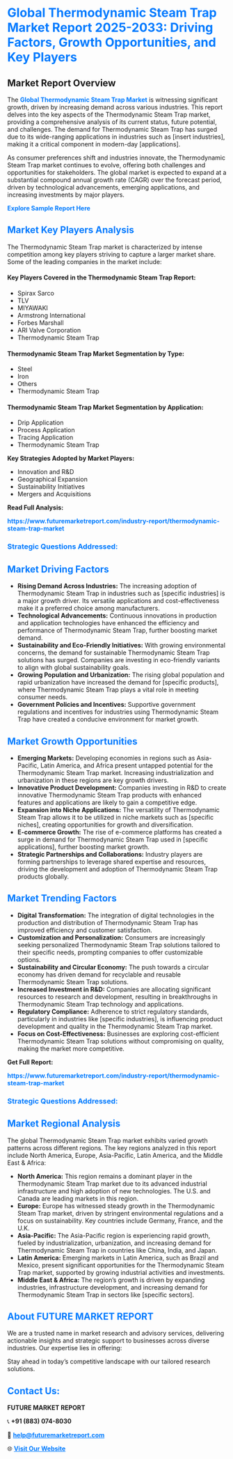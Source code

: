 <h1 style="color: #007BFF;">Global Thermodynamic Steam Trap Market Report 2025-2033: Driving Factors, Growth Opportunities, and Key Players</h1>

<section id="overview">
<h2>Market Report Overview</h2>
<p>The <a href="https://www.futuremarketreport.com/industry-report/thermodynamic-steam-trap-market" style="color: #007BFF; text-decoration: none;"><strong>Global Thermodynamic Steam Trap Market</strong></a> is witnessing significant growth, driven by increasing demand across various industries. This report delves into the key aspects of the Thermodynamic Steam Trap market, providing a comprehensive analysis of its current status, future potential, and challenges. The demand for Thermodynamic Steam Trap has surged due to its wide-ranging applications in industries such as [insert industries], making it a critical component in modern-day [applications].</p>
<p>As consumer preferences shift and industries innovate, the Thermodynamic Steam Trap market continues to evolve, offering both challenges and opportunities for stakeholders. The global market is expected to expand at a substantial compound annual growth rate (CAGR) over the forecast period, driven by technological advancements, emerging applications, and increasing investments by major players.</p>
</section>

<section id="overview">
<p><a href="https://www.futuremarketreport.com/request-sample/reportId=97467" style="color: #007BFF; text-decoration: none;"><strong>Explore Sample Report Here</strong></a></p>
</section>

<section id="key-players">
<h2 style="color: #007BFF;">Market Key Players Analysis</h2>
<p>The Thermodynamic Steam Trap market is characterized by intense competition among key players striving to capture a larger market share. Some of the leading companies in the market include:</p>
<h4>Key Players Covered in the Thermodynamic Steam Trap Report:</h4>
<ul><li>Spirax Sarco</li><li>TLV</li><li>MIYAWAKI</li><li>Armstrong International</li><li>Forbes Marshall</li><li>ARI Valve Corporation</li><li>Thermodynamic Steam Trap</li></ul>
<h4>Thermodynamic Steam Trap Market Segmentation by Type:</h4>
<ul><li>Steel</li><li>Iron</li><li>Others</li><li>Thermodynamic Steam Trap</li></ul>

<h4>Thermodynamic Steam Trap Market Segmentation by Application:</h4>
<ul><li>Drip Application</li><li>Process Application</li><li>Tracing Application</li><li>Thermodynamic Steam Trap</li></ul>
<p><strong>Key Strategies Adopted by Market Players:</strong></p>
<ul>
<li>Innovation and R&D</li>
<li>Geographical Expansion</li>
<li>Sustainability Initiatives</li>
<li>Mergers and Acquisitions</li>
</ul>
</section>

<section>
<p><strong>Read Full Analysis: </strong></p><a href="https://www.futuremarketreport.com/industry-report/thermodynamic-steam-trap-market" style="color: #007BFF; text-decoration: none;"><strong>https://www.futuremarketreport.com/industry-report/thermodynamic-steam-trap-market</strong></a>
<h3 style="color: #007BFF;">Strategic Questions Addressed:</h3>
</section>

<section id="driving-factors">
<h2 style="color: #007BFF;">Market Driving Factors</h2>
<ul>
<li><strong>Rising Demand Across Industries:</strong> The increasing adoption of Thermodynamic Steam Trap in industries such as [specific industries] is a major growth driver. Its versatile applications and cost-effectiveness make it a preferred choice among manufacturers.</li>
<li><strong>Technological Advancements:</strong> Continuous innovations in production and application technologies have enhanced the efficiency and performance of Thermodynamic Steam Trap, further boosting market demand.</li>
<li><strong>Sustainability and Eco-Friendly Initiatives:</strong> With growing environmental concerns, the demand for sustainable Thermodynamic Steam Trap solutions has surged. Companies are investing in eco-friendly variants to align with global sustainability goals.</li>
<li><strong>Growing Population and Urbanization:</strong> The rising global population and rapid urbanization have increased the demand for [specific products], where Thermodynamic Steam Trap plays a vital role in meeting consumer needs.</li>
<li><strong>Government Policies and Incentives:</strong> Supportive government regulations and incentives for industries using Thermodynamic Steam Trap have created a conducive environment for market growth.</li>
</ul>
</section>

<section id="growth-opportunities">
<h2 style="color: #007BFF;">Market Growth Opportunities</h2>
<ul>
<li><strong>Emerging Markets:</strong> Developing economies in regions such as Asia-Pacific, Latin America, and Africa present untapped potential for the Thermodynamic Steam Trap market. Increasing industrialization and urbanization in these regions are key growth drivers.</li>
<li><strong>Innovative Product Development:</strong> Companies investing in R&D to create innovative Thermodynamic Steam Trap products with enhanced features and applications are likely to gain a competitive edge.</li>
<li><strong>Expansion into Niche Applications:</strong> The versatility of Thermodynamic Steam Trap allows it to be utilized in niche markets such as [specific niches], creating opportunities for growth and diversification.</li>
<li><strong>E-commerce Growth:</strong> The rise of e-commerce platforms has created a surge in demand for Thermodynamic Steam Trap used in [specific applications], further boosting market growth.</li>
<li><strong>Strategic Partnerships and Collaborations:</strong> Industry players are forming partnerships to leverage shared expertise and resources, driving the development and adoption of Thermodynamic Steam Trap products globally.</li>
</ul>
</section>

<section id="trending-factors">
<h2 style="color: #007BFF;">Market Trending Factors</h2>
<ul>
<li><strong>Digital Transformation:</strong> The integration of digital technologies in the production and distribution of Thermodynamic Steam Trap has improved efficiency and customer satisfaction.</li>
<li><strong>Customization and Personalization:</strong> Consumers are increasingly seeking personalized Thermodynamic Steam Trap solutions tailored to their specific needs, prompting companies to offer customizable options.</li>
<li><strong>Sustainability and Circular Economy:</strong> The push towards a circular economy has driven demand for recyclable and reusable Thermodynamic Steam Trap solutions.</li>
<li><strong>Increased Investment in R&D:</strong> Companies are allocating significant resources to research and development, resulting in breakthroughs in Thermodynamic Steam Trap technology and applications.</li>
<li><strong>Regulatory Compliance:</strong> Adherence to strict regulatory standards, particularly in industries like [specific industries], is influencing product development and quality in the Thermodynamic Steam Trap market.</li>
<li><strong>Focus on Cost-Effectiveness:</strong> Businesses are exploring cost-efficient Thermodynamic Steam Trap solutions without compromising on quality, making the market more competitive.</li>
</ul>
</section>

<section>
<p><strong>Get Full Report: </strong></p><a href="https://www.futuremarketreport.com/industry-report/thermodynamic-steam-trap-market" style="color: #007BFF; text-decoration: none;"><strong>https://www.futuremarketreport.com/industry-report/thermodynamic-steam-trap-market</strong></a>
<h3 style="color: #007BFF;">Strategic Questions Addressed:</h3>
</section>


<section id="regional-analysis">
<h2 style="color: #007BFF;">Market Regional Analysis</h2>
<p>The global Thermodynamic Steam Trap market exhibits varied growth patterns across different regions. The key regions analyzed in this report include North America, Europe, Asia-Pacific, Latin America, and the Middle East & Africa:</p>
<ul>
<li><strong>North America:</strong> This region remains a dominant player in the Thermodynamic Steam Trap market due to its advanced industrial infrastructure and high adoption of new technologies. The U.S. and Canada are leading markets in this region.</li>
<li><strong>Europe:</strong> Europe has witnessed steady growth in the Thermodynamic Steam Trap market, driven by stringent environmental regulations and a focus on sustainability. Key countries include Germany, France, and the U.K.</li>
<li><strong>Asia-Pacific:</strong> The Asia-Pacific region is experiencing rapid growth, fueled by industrialization, urbanization, and increasing demand for Thermodynamic Steam Trap in countries like China, India, and Japan.</li>
<li><strong>Latin America:</strong> Emerging markets in Latin America, such as Brazil and Mexico, present significant opportunities for the Thermodynamic Steam Trap market, supported by growing industrial activities and investments.</li>
<li><strong>Middle East & Africa:</strong> The region’s growth is driven by expanding industries, infrastructure development, and increasing demand for Thermodynamic Steam Trap in sectors like [specific sectors].</li>
</ul>
</section>

<footer>
<h2 style="color: #007BFF;">About FUTURE MARKET REPORT</h2>
<p>We are a trusted name in market research and advisory services, delivering actionable insights and strategic support to businesses across diverse industries. Our expertise lies in offering:</p>

<p>Stay ahead in today’s competitive landscape with our tailored research solutions.</p>

<h2 style="color: #007BFF;">Contact Us:</h2>
<p><strong>FUTURE MARKET REPORT</strong></p>
<p>📞 <strong>+91 (883) 074-8030</strong></p>
<p>📧 <strong><a href="mailto:help@futuremarketreport.com" style="color: #007BFF;">help@futuremarketreport.com</a></strong></p>
<p>🌐 <strong><a href="https://www.futuremarketreport.com/" style="color: #007BFF;">Visit Our Website</a></strong></p>
</footer>
